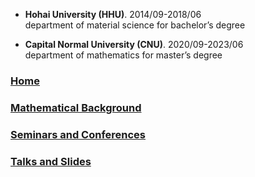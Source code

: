 - **Hohai University (HHU)**.             2014/09-2018/06  
 department of material science for bachelor’s degree

- **Capital Normal University (CNU)**.           2020/09-2023/06  
 department of mathematics for master’s degree 

### [Home](https://ym-tang.github.io/Home/)
### [Mathematical Background](https://ym-tang.github.io/Mathematical/)
### [Seminars and Conferences](https://ym-tang.github.io/Seminars/)
### [Talks and Slides](https://ym-tang.github.io/Talks/)

